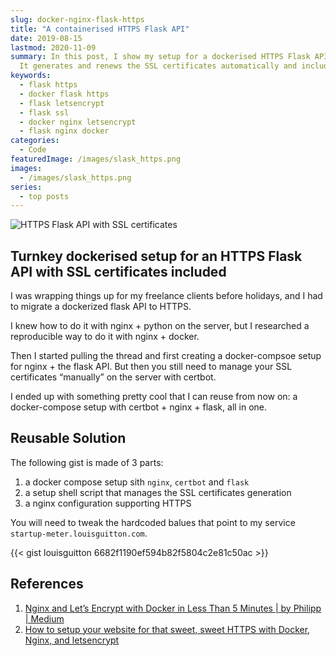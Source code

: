 ```yaml
---
slug: docker-nginx-flask-https
title: "A containerised HTTPS Flask API"
date: 2019-08-15
lastmod: 2020-11-09
summary: In this post, I show my setup for a dockerised HTTPS Flask API.
  It generates and renews the SSL certificates automatically and includes the nginx config.
keywords:
  - flask https
  - docker flask https
  - flask letsencrypt
  - flask ssl
  - docker nginx letsencrypt
  - flask nginx docker
categories:
  - Code
featuredImage: /images/slask_https.png
images:
  - /images/slask_https.png
series:
  - top posts
---
```


![HTTPS Flask API with SSL certificates](/images/slask_https.png "HTTPS Flask API with SSL certificates")

## Turnkey dockerised setup for an HTTPS Flask API with SSL certificates included

I was wrapping things up for my freelance clients before holidays, and I had to migrate a dockerized flask API to HTTPS.

I knew how to do it with nginx + python on the server, but I researched a reproducible way to do it with nginx + docker.

Then I started pulling the thread and first creating a docker-compsoe setup for nginx + the flask API.  But then you still need to manage your SSL certificates “manually” on the server with certbot.

I ended up with something pretty cool that I can reuse from now on: a docker-compose setup with certbot + nginx + flask, all in one.

## Reusable Solution

The following gist is made of 3 parts:

1. a docker compose setup sith `nginx`, `certbot` and `flask`
1. a setup shell script that manages the SSL certificates generation
1. a nginx configuration supporting HTTPS

You will need to tweak the hardcoded balues that point to my service `startup-meter.louisguitton.com`.

{{< gist louisguitton 6682f1190ef594b82f5804c2e81c50ac >}}

## References

1. [Nginx and Let’s Encrypt with Docker in Less Than 5 Minutes | by Philipp | Medium](https://medium.com/@pentacent/nginx-and-lets-encrypt-with-docker-in-less-than-5-minutes-b4b8a60d3a71)
1. [How to setup your website for that sweet, sweet HTTPS with Docker, Nginx, and letsencrypt](https://www.freecodecamp.org/news/docker-compose-nginx-and-letsencrypt-setting-up-website-to-do-all-the-things-for-that-https-7cb0bf774b7e/)
